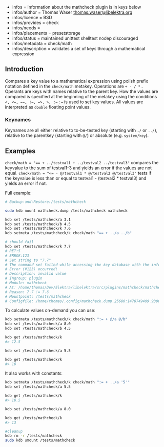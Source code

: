 - infos = Information about the mathcheck plugin is in keys below
- infos/author = Thomas Waser <thomas.waser@libelektra.org>
- infos/licence = BSD
- infos/provides = check
- infos/needs =
- infos/placements = presetstorage
- infos/status = maintained unittest shelltest nodep discouraged
- infos/metadata = check/math
- infos/description = validates a set of keys through a mathematical expression

## Introduction

Compares a key value to a mathematical expression using polish prefix notation defined in the `check/math` metakey.
Operations are `+ - / *` . Operants are keys with names relative to the parent key.
How the values are compared is specified at the beginning of the metakey using the conditions `<, <=, ==, !=, =>, >, :=`
`:=` is used to set key values.
All values are interpreted as `double` floating point values.

### Keynames

Keynames are all either relative to to-be-tested key (starting with `./` or `../`), relative to the parentkey (starting with `@/`) or absolute (e.g. `system/key`).

## Examples

`check/math = "== + ../testval1 + ../testval2 ../testval3"` compares the keyvalue to the sum of testval1-3 and yields an error if the values are not equal.
`check/math = "<= - @/testval1 * @/testval2 @/testval3"` tests if the keyvalue is less than or equal to testval1 - (testval2 * testval3) and yields an error if not.

Full example:
```sh
# Backup-and-Restore:/tests/mathcheck

sudo kdb mount mathcheck.dump /tests/mathcheck mathcheck

kdb set /tests/mathcheck/a 3.1
kdb set /tests/mathcheck/b 4.5
kdb set /tests/mathcheck/k 7.6
kdb setmeta /tests/mathcheck/k check/math "== + ../a ../b"

# should fail
kdb set /tests/mathcheck/k 7.7
# RET:5
# ERROR:123
# Set string to "7.7"
# The command set failed while accessing the key database with the info:
# Error (#123) occurred!
# Description: invalid value
# Ingroup: plugin
# Module: mathcheck
# At: /home/thomas/Dev/Elektra/libelektra/src/plugins/mathcheck/mathcheck.c:399
# Reason: 7.7 != 7.6
# Mountpoint: /tests/mathcheck
# Configfile: /home/thomas/.config/mathcheck.dump.25680:1478749409.938013.tmp
```
To calculate values on-demand you can use:
```sh
kdb setmeta /tests/mathcheck/k check/math ":= + @/a @/b"
kdb set /tests/mathcheck/a 8.0
kdb set /tests/mathcheck/b 4.5

kdb get /tests/mathcheck/k
#> 12.5

kdb set /tests/mathcheck/a 5.5

kdb get /tests/mathcheck/k
#> 10
```
It also works with constants:
```sh
kdb setmeta /tests/mathcheck/k check/math ":= + ../a '5'"
kdb set /tests/mathcheck/a 5.5

kdb get /tests/mathcheck/k
#> 10.5

kdb set /tests/mathcheck/a 8.0

kdb get /tests/mathcheck/k
#> 13

#cleanup
kdb rm -r /tests/mathcheck
sudo kdb umount /tests/mathcheck
```
